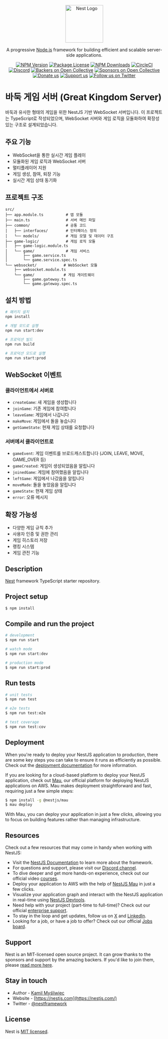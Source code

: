 <p align="center">
  <a href="http://nestjs.com/" target="blank"><img src="https://nestjs.com/img/logo-small.svg" width="120" alt="Nest Logo" /></a>
</p>

[circleci-image]: https://img.shields.io/circleci/build/github/nestjs/nest/master?token=abc123def456
[circleci-url]: https://circleci.com/gh/nestjs/nest

  <p align="center">A progressive <a href="http://nodejs.org" target="_blank">Node.js</a> framework for building efficient and scalable server-side applications.</p>
    <p align="center">
<a href="https://www.npmjs.com/~nestjscore" target="_blank"><img src="https://img.shields.io/npm/v/@nestjs/core.svg" alt="NPM Version" /></a>
<a href="https://www.npmjs.com/~nestjscore" target="_blank"><img src="https://img.shields.io/npm/l/@nestjs/core.svg" alt="Package License" /></a>
<a href="https://www.npmjs.com/~nestjscore" target="_blank"><img src="https://img.shields.io/npm/dm/@nestjs/common.svg" alt="NPM Downloads" /></a>
<a href="https://circleci.com/gh/nestjs/nest" target="_blank"><img src="https://img.shields.io/circleci/build/github/nestjs/nest/master" alt="CircleCI" /></a>
<a href="https://discord.gg/G7Qnnhy" target="_blank"><img src="https://img.shields.io/badge/discord-online-brightgreen.svg" alt="Discord"/></a>
<a href="https://opencollective.com/nest#backer" target="_blank"><img src="https://opencollective.com/nest/backers/badge.svg" alt="Backers on Open Collective" /></a>
<a href="https://opencollective.com/nest#sponsor" target="_blank"><img src="https://opencollective.com/nest/sponsors/badge.svg" alt="Sponsors on Open Collective" /></a>
  <a href="https://paypal.me/kamilmysliwiec" target="_blank"><img src="https://img.shields.io/badge/Donate-PayPal-ff3f59.svg" alt="Donate us"/></a>
    <a href="https://opencollective.com/nest#sponsor"  target="_blank"><img src="https://img.shields.io/badge/Support%20us-Open%20Collective-41B883.svg" alt="Support us"></a>
  <a href="https://twitter.com/nestframework" target="_blank"><img src="https://img.shields.io/twitter/follow/nestframework.svg?style=social&label=Follow" alt="Follow us on Twitter"></a>
</p>
  <!--[![Backers on Open Collective](https://opencollective.com/nest/backers/badge.svg)](https://opencollective.com/nest#backer)
  [![Sponsors on Open Collective](https://opencollective.com/nest/sponsors/badge.svg)](https://opencollective.com/nest#sponsor)-->

# 바둑 게임 서버 (Great Kingdom Server)

바둑과 유사한 형태의 게임을 위한 NestJS 기반 WebSocket 서버입니다. 이 프로젝트는 TypeScript로 작성되었으며, WebSocket 서버와 게임 로직을 모듈화하여 확장성 있는 구조로 설계되었습니다.

## 주요 기능

- WebSocket을 통한 실시간 게임 플레이
- 모듈화된 게임 로직과 WebSocket 서버
- 멀티플레이어 지원
- 게임 생성, 참여, 퇴장 기능
- 실시간 게임 상태 동기화

## 프로젝트 구조

```
src/
├── app.module.ts          # 앱 모듈
├── main.ts                # 서버 메인 파일
├── common/                # 공통 코드
│   ├── interfaces/        # 인터페이스 정의
│   └── models/            # 게임 모델 및 데이터 구조
├── game-logic/            # 게임 로직 모듈
│   ├── game-logic.module.ts
│   └── game/              # 게임 서비스
│       ├── game.service.ts
│       └── game.service.spec.ts
└── websocket/            # WebSocket 모듈
    ├── websocket.module.ts
    └── game/             # 게임 게이트웨이
        ├── game.gateway.ts
        └── game.gateway.spec.ts
```

## 설치 방법

```bash
# 패키지 설치
npm install

# 개발 모드로 실행
npm run start:dev

# 프로덕션 빌드
npm run build

# 프로덕션 모드로 실행
npm run start:prod
```

## WebSocket 이벤트

### 클라이언트에서 서버로

- `createGame`: 새 게임을 생성합니다
- `joinGame`: 기존 게임에 참여합니다
- `leaveGame`: 게임에서 나갑니다
- `makeMove`: 게임에서 돌을 놓습니다
- `getGameState`: 현재 게임 상태를 요청합니다

### 서버에서 클라이언트로

- `gameEvent`: 게임 이벤트를 브로드캐스트합니다 (JOIN, LEAVE, MOVE, GAME_OVER 등)
- `gameCreated`: 게임이 생성되었음을 알립니다
- `joinedGame`: 게임에 참여했음을 알립니다
- `leftGame`: 게임에서 나갔음을 알립니다
- `moveMade`: 돌을 놓았음을 알립니다
- `gameState`: 현재 게임 상태
- `error`: 오류 메시지

## 확장 가능성

- 다양한 게임 규칙 추가
- 사용자 인증 및 권한 관리
- 게임 히스토리 저장
- 랭킹 시스템
- 게임 관전 기능

## Description

[Nest](https://github.com/nestjs/nest) framework TypeScript starter repository.

## Project setup

```bash
$ npm install
```

## Compile and run the project

```bash
# development
$ npm run start

# watch mode
$ npm run start:dev

# production mode
$ npm run start:prod
```

## Run tests

```bash
# unit tests
$ npm run test

# e2e tests
$ npm run test:e2e

# test coverage
$ npm run test:cov
```

## Deployment

When you're ready to deploy your NestJS application to production, there are some key steps you can take to ensure it runs as efficiently as possible. Check out the [deployment documentation](https://docs.nestjs.com/deployment) for more information.

If you are looking for a cloud-based platform to deploy your NestJS application, check out [Mau](https://mau.nestjs.com), our official platform for deploying NestJS applications on AWS. Mau makes deployment straightforward and fast, requiring just a few simple steps:

```bash
$ npm install -g @nestjs/mau
$ mau deploy
```

With Mau, you can deploy your application in just a few clicks, allowing you to focus on building features rather than managing infrastructure.

## Resources

Check out a few resources that may come in handy when working with NestJS:

- Visit the [NestJS Documentation](https://docs.nestjs.com) to learn more about the framework.
- For questions and support, please visit our [Discord channel](https://discord.gg/G7Qnnhy).
- To dive deeper and get more hands-on experience, check out our official video [courses](https://courses.nestjs.com/).
- Deploy your application to AWS with the help of [NestJS Mau](https://mau.nestjs.com) in just a few clicks.
- Visualize your application graph and interact with the NestJS application in real-time using [NestJS Devtools](https://devtools.nestjs.com).
- Need help with your project (part-time to full-time)? Check out our official [enterprise support](https://enterprise.nestjs.com).
- To stay in the loop and get updates, follow us on [X](https://x.com/nestframework) and [LinkedIn](https://linkedin.com/company/nestjs).
- Looking for a job, or have a job to offer? Check out our official [Jobs board](https://jobs.nestjs.com).

## Support

Nest is an MIT-licensed open source project. It can grow thanks to the sponsors and support by the amazing backers. If you'd like to join them, please [read more here](https://docs.nestjs.com/support).

## Stay in touch

- Author - [Kamil Myśliwiec](https://twitter.com/kammysliwiec)
- Website - [https://nestjs.com](https://nestjs.com/)
- Twitter - [@nestframework](https://twitter.com/nestframework)

## License

Nest is [MIT licensed](https://github.com/nestjs/nest/blob/master/LICENSE).
